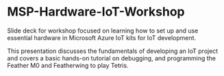 # MSP-Hardware-IoT-Workshop
Slide deck for workshop focused on learning how to set up and use essential hardware in Microsoft Azure IoT kits for IoT development. 

This presentation discusses the fundamentals of developing an IoT project and covers a basic hands-on tutorial on debugging, and programming the Feather M0 and Featherwing to play Tetris. 
